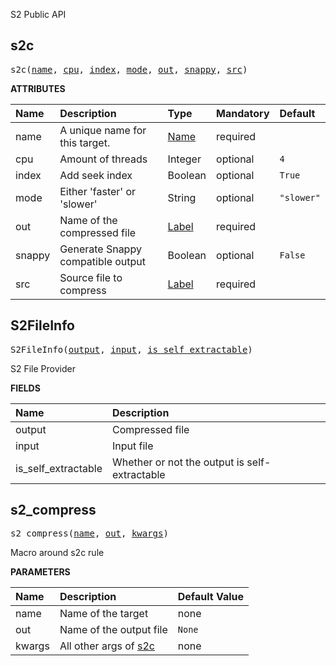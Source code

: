 <!-- Generated with Stardoc: http://skydoc.bazel.build -->

S2 Public API

<a id="s2c"></a>

## s2c

<pre>
s2c(<a href="#s2c-name">name</a>, <a href="#s2c-cpu">cpu</a>, <a href="#s2c-index">index</a>, <a href="#s2c-mode">mode</a>, <a href="#s2c-out">out</a>, <a href="#s2c-snappy">snappy</a>, <a href="#s2c-src">src</a>)
</pre>



**ATTRIBUTES**


| Name  | Description | Type | Mandatory | Default |
| :------------- | :------------- | :------------- | :------------- | :------------- |
| <a id="s2c-name"></a>name |  A unique name for this target.   | <a href="https://bazel.build/concepts/labels#target-names">Name</a> | required |  |
| <a id="s2c-cpu"></a>cpu |  Amount of threads   | Integer | optional | <code>4</code> |
| <a id="s2c-index"></a>index |  Add seek index   | Boolean | optional | <code>True</code> |
| <a id="s2c-mode"></a>mode |  Either 'faster' or 'slower'   | String | optional | <code>"slower"</code> |
| <a id="s2c-out"></a>out |  Name of the compressed file   | <a href="https://bazel.build/concepts/labels">Label</a> | required |  |
| <a id="s2c-snappy"></a>snappy |  Generate Snappy compatible output   | Boolean | optional | <code>False</code> |
| <a id="s2c-src"></a>src |  Source file to compress   | <a href="https://bazel.build/concepts/labels">Label</a> | required |  |


<a id="S2FileInfo"></a>

## S2FileInfo

<pre>
S2FileInfo(<a href="#S2FileInfo-output">output</a>, <a href="#S2FileInfo-input">input</a>, <a href="#S2FileInfo-is_self_extractable">is_self_extractable</a>)
</pre>

S2 File Provider

**FIELDS**


| Name  | Description |
| :------------- | :------------- |
| <a id="S2FileInfo-output"></a>output |  Compressed file    |
| <a id="S2FileInfo-input"></a>input |  Input file    |
| <a id="S2FileInfo-is_self_extractable"></a>is_self_extractable |  Whether or not the output is self-extractable    |


<a id="s2_compress"></a>

## s2_compress

<pre>
s2_compress(<a href="#s2_compress-name">name</a>, <a href="#s2_compress-out">out</a>, <a href="#s2_compress-kwargs">kwargs</a>)
</pre>

Macro around s2c rule

**PARAMETERS**


| Name  | Description | Default Value |
| :------------- | :------------- | :------------- |
| <a id="s2_compress-name"></a>name |  Name of the target   |  none |
| <a id="s2_compress-out"></a>out |  Name of the output file   |  <code>None</code> |
| <a id="s2_compress-kwargs"></a>kwargs |  All other args of [s2c](#s2c)   |  none |


